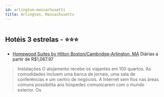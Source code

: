 ```yaml
---
id: arlington-massachusetts
title: Arlington, Massachusetts
---
```


<center><img src="http://tourico.leonardocontentcloud.com/imageRepo/1/0/18/525/318/1065592cdmssabrevfm_img_pho_000_nc__479139_Exterior___P.jpg" alt="" /></center>


## Hotéis 3 estrelas - ⭐️⭐️⭐️

-    [Homewood Suites by Hilton Boston/Cambridge-Arlington, MA](https://www.hurb.com/hoteis/arlington/homewood-suites-by-hilton-boston-cambridge-arlington-ma-JNP-JP010070?cmp=18055) Diárias a partir de R$1,067.97
   > Instalações
O alojamento recebe os viajantes em 100 quartos. As comodidades incluem uma banca de jornais, uma sala de conferências e um centro de negócios. A Internet sem fios nas áreas comuns possibilita aos hóspedes comunicarem com o mundo exterior. Os 

